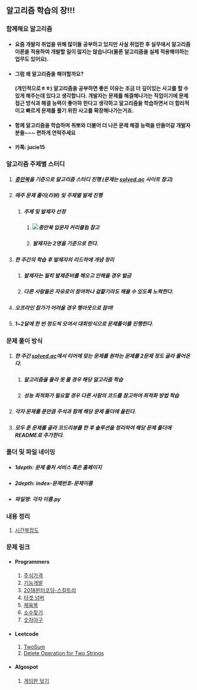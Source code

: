 ## 알고리즘 학습의 장!!!

### 함께해요 알고리즘

- #### 요즘 개발자 취업을 위해 많이들 공부하고 있지만 사실 취업한 후 실무에서 알고리즘 이론을 적용하여 개발할 일이 많지는 않습니다(물론 알고리즘을 실제 적용해야하는 업무도 있어요). 

- #### 그럼 왜 알고리즘을 해야할까요? 

  #### (개인적으로ㅎㅎ) 알고리즘을 공부하면 좋은 이유는 조금 더 깊이있는 사고를 할 수 있게 해주는데 있다고 생각합니다. 개발자는 문제를 해결해나가는 직업이기에 문제 접근 방식과 해결 능력이 좋아햐 한다고 생각하고 알고리즘을 학습하면서 더 합리적이고 빠르게 문제를 풀기 위한 사고를 확장해나가는거죠.

- #### 함께 알고리즘을 학습하며 취뽀와 더불어 더 나은 문제 해결 능력을  만들어갈 개발자분들~~~ 편하게 연락주세요 

- #### 카톡: jucie15



### 알고리즘 주제별 스터디

1. ##### [종만북](https://book.algospot.com/)을 기준으로 알고리즘 스터디 진행 (문제는 [solved.ac](https://solved.ac/questions/?level=6) 사이트 참고)

2. ##### 매주 문제 풀이(리뷰) 및 주제별 발제 진행

   1. ##### 주제 및 발제자 선정

      1. ##### ![종만북 입문자 커리큘럼](https://github.com/jucie15/algo_study/imgs/curriculum.jpeg) 참고

      2. ##### 발제자는 2명을 기준으로 한다.
   
3. ##### 한 주간의 학습 후 발제자의 리드하에 개념 정리

   1. ##### 발제자는 필히 발제준비를 해오고 안해올 경우 벌금

   2. ##### 다른 사람들은 자유로이 참여하나 겉핥기라도 해올 수 있도록 노력한다.

4. ##### 오프라인 참가가 어려울 경우 행아웃으로 참여!

5. ##### 1~2달에 한 번 정도씩 모여서 대회방식으로 문제풀이를 진행한다.

   

### 문제 풀이 방식
1. ##### 한 주간 [solved.ac](https://solved.ac/questions/?level=6)에서 티어에 맞는 문제를 원하는 문제를 2문제 정도 골라 풀어온다.

   1. ##### 알고리즘을 몰라 못 풀 경우 해당 알고리즘 학습

   2. ##### 성능 최적화가 필요할 경우 다른 사람의 코드를 참고하여 최적화 방법 학습

2. ##### 각자 문제를 푼만큼 주석과 함께 해당 문제 폴더에 올린다.

3. ##### 모두 푼 문제를 골라 코드리뷰를 한 후 솔루션을 정리하여 해당 문제 폴더에 README로 추가한다.



### 폴더 및 파일 네이밍

- ##### 1depth: 문제 출처 서비스 혹은 홈페이지

- ##### 2depth: index-문제번호-문제이름

- ##### 파일명: 각자 이름.py



### 내용 정리

1. [시간복잡도](https://github.com/jucie15/algo_study/tree/master/theory/01-TimeComplexity)



### 문제 링크

- #### Programmers

  1. [주식가격](https://programmers.co.kr/learn/courses/30/lessons/42584?language=python3)
  2. [기능개발](https://programmers.co.kr/learn/courses/30/lessons/42586)
  3. [2018윈터코딩-스킬트리](https://programmers.co.kr/learn/courses/30/lessons/49993)
  4. [타겟 넘버](https://programmers.co.kr/learn/courses/30/lessons/43165)
  5. [체육복](https://programmers.co.kr/learn/courses/30/lessons/42862)
  6. [소수찾기](https://programmers.co.kr/learn/courses/30/lessons/42839)
  7. [숫자야구](https://programmers.co.kr/learn/courses/30/lessons/42841)

- #### Leetcode

  1. [TwoSum](https://leetcode.com/problems/two-sum/)
  2. [Delete Operation for Two Strings](https://leetcode.com/problems/delete-operation-for-two-strings/)

- #### Algospot
  1. [게임판 덮기](https://algospot.com/judge/problem/read/BOARDCOVER)
